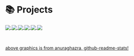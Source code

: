# 📚 Projects

<a href="https://github.com/pinkchocoa/TraceTogether-Simulation">
<img align="center" src="https://github-readme-stats.vercel.app/api/pin/?username=pinkchocoa&repo=TraceTogether-Simulation&theme=tokyonight&show_icons=true"/>
</a>
<a href="https://github.com/pinkchocoa/VAI-Home-Automation">
<img align="center" src="https://github-readme-stats.vercel.app/api/pin/?username=pinkchocoa&repo=VAI-Home-Automation&theme=tokyonight&show_icons=true"/>
</a>
<a href="https://github.com/pinkchocoa/SIT-Time-Table-Grabber">
<img align="center" src="https://github-readme-stats.vercel.app/api/pin/?username=pinkchocoa&repo=SIT-Time-Table-Grabber&theme=tokyonight&show_icons=true"/>
</a>
<a href="https://github.com/pinkchocoa/CookieBlade">
<img align="center" src="https://github-readme-stats.vercel.app/api/pin/?username=pinkchocoa&repo=CookieBlade&theme=tokyonight&show_icons=true"/>
</a>
<a href="https://github.com/pinkchocoa/Operating-Systems-Assessed-Coursework">
<img align="center" src="https://github-readme-stats.vercel.app/api/pin/?username=pinkchocoa&repo=Operating-Systems-Assessed-Coursework&theme=tokyonight&show_icons=true"/>
</a>
<a href="https://github.com/pinkchocoa/Hey-Buddy-Robotic-Car">
<img align="center" src="https://github-readme-stats.vercel.app/api/pin/?username=pinkchocoa&repo=Hey-Buddy-Robotic-Car&theme=tokyonight&show_icons=true"/>
</a>

<br><br>
<a href="https://github.com/anuraghazra/github-readme-stats">above graphics is from anuraghazra, github-readme-stats!</a>

<!--
**pinkchocoa/pinkchocoa** is a ✨ _special_ ✨ repository because its `README.md` (this file) appears on your GitHub profile.
![](https://github-readme-stats.vercel.app/api/top-langs/?username=pinkchocoa&theme=tokyonight&layout=compact&langs_count=10)
Here are some ideas to get you started:

- 🔭 I’m currently working on ...
- 🌱 I’m currently learning ...
- 👯 I’m looking to collaborate on ...
- 🤔 I’m looking for help with ...
- 💬 Ask me about ...
- 📫 How to reach me: ...
- 😄 Pronouns: ...
- ⚡ Fun fact: ...
-->
